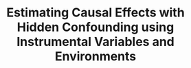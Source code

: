 ---
title: "Estimating Causal Effects with Hidden Confounding using Instrumental Variables and Environments"
categories:
  - Papers
tags:
  - link
  - Blood Biomarker
link: https://arxiv.org/pdf/2207.14753.pdf
excerpt: "Irajizad E, Kenney A, Tang T, Vykoukal J, Wu R, Murage E, Dennison JB, Sans M, Long JP, Loftus M, Chabot JA, Kluger MD, Kastrinos F, Brais L, Babic A, Jajoo K, Lee LS, Clancy TE, Ng K, Bullock A, Genkinger JM, Maitra A, Do KA, Yu B, Wolpin BM, Hanash S, Fahrmann JF. A blood-based metabolomic signature predictive of risk for pancreatic cancer. Cell Rep Med. 2023 Sep 19;4(9):101194. doi: 10.1016/j.xcrm.2023.101194. PMID: 37729870; PMCID: PMC10518621."
---